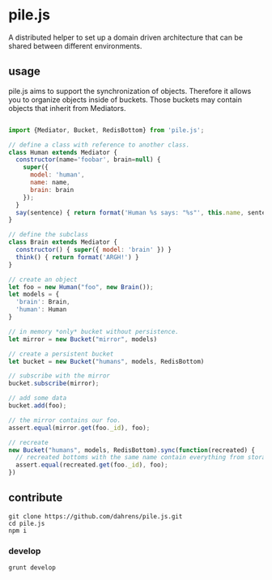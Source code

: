 # pile.js

A distributed helper to set up a domain driven architecture
that can be shared between different environments.

## usage

pile.js aims to support the synchronization of objects.
Therefore it allows you to organize objects inside of buckets.
Those buckets may contain objects that inherit from Mediators.

```javascript

import {Mediator, Bucket, RedisBottom} from 'pile.js';

// define a class with reference to another class.
class Human extends Mediator {
  constructor(name='foobar', brain=null) {
    super({
      model: 'human',
      name: name,
      brain: brain
    });
  }
  say(sentence) { return format('Human %s says: "%s"', this.name, sentence); }
}

// define the subclass
class Brain extends Mediator {
  constructor() { super({ model: 'brain' }) }
  think() { return format('ARGH!') }
}

// create an object
let foo = new Human("foo", new Brain());
let models = {
  'brain': Brain,
  'human': Human
}

// in memory *only* bucket without persistence.
let mirror = new Bucket("mirror", models)

// create a persistent bucket
let bucket = new Bucket("humans", models, RedisBottom)

// subscribe with the mirror
bucket.subscribe(mirror);

// add some data
bucket.add(foo);

// the mirror contains our foo.
assert.equal(mirror.get(foo._id), foo);

// recreate
new Bucket("humans", models, RedisBottom).sync(function(recreated) {
  // recreated bottoms with the same name contain everything from storage.
  assert.equal(recreated.get(foo._id), foo);
})

```

## contribute

```
git clone https://github.com/dahrens/pile.js.git
cd pile.js
npm i
```

### develop

```
grunt develop
```
